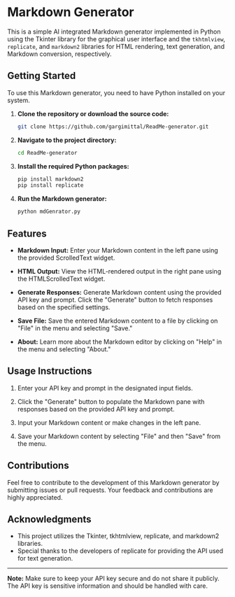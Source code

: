 # Markdown Generator

This is a simple AI integrated Markdown generator implemented in Python using the Tkinter library for the graphical user interface and the `tkhtmlview`, `replicate`, and `markdown2` libraries for HTML rendering, text generation, and Markdown conversion, respectively.

## Getting Started

To use this Markdown generator, you need to have Python installed on your system.

1. **Clone the repository or download the source code:**

    ```bash
    git clone https://github.com/gargimittal/ReadMe-generator.git
    ```

2. **Navigate to the project directory:**

    ```bash
    cd ReadMe-generator
    ```

3. **Install the required Python packages:**

    ```bash
    pip install markdown2
    pip install replicate
    ```

4. **Run the Markdown generator:**

    ```bash
    python mdGenrator.py
    ```

## Features

- **Markdown Input:** Enter your Markdown content in the left pane using the provided ScrolledText widget.

- **HTML Output:** View the HTML-rendered output in the right pane using the HTMLScrolledText widget.

- **Generate Responses:** Generate Markdown content using the provided API key and prompt. Click the "Generate" button to fetch responses based on the specified settings.

- **Save File:** Save the entered Markdown content to a file by clicking on "File" in the menu and selecting "Save."

- **About:** Learn more about the Markdown editor by clicking on "Help" in the menu and selecting "About."

## Usage Instructions


1. Enter your API key and prompt in the designated input fields.

2. Click the "Generate" button to populate the Markdown pane with responses based on the provided API key and prompt.

3. Input your Markdown content or make changes in the left pane.

4. Save your Markdown content by selecting "File" and then "Save" from the menu.

## Contributions

Feel free to contribute to the development of this Markdown generator by submitting issues or pull requests. Your feedback and contributions are highly appreciated.

## Acknowledgments

- This project utilizes the Tkinter, tkhtmlview, replicate, and markdown2 libraries.
- Special thanks to the developers of replicate for providing the API used for text generation.

---

**Note:** Make sure to keep your API key secure and do not share it publicly. The API key is sensitive information and should be handled with care.
